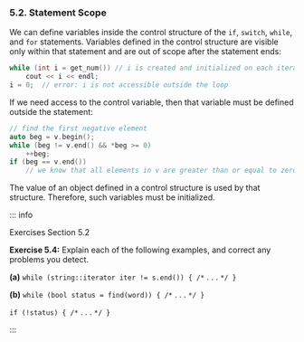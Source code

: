 <h3 id="filepos1244991">5.2. Statement Scope</h3>
<p>We can define variables inside the control structure of the <code>if</code>, <code>switch</code>, <code>while</code>, and <code>for</code> statements. Variables defined in the control structure are visible only within that statement and are out of scope after the statement ends:</p>

```c++
while (int i = get_num()) // i is created and initialized on each iteration
    cout << i << endl;
i = 0;  // error: i is not accessible outside the loop
```

<p>If we need access to the control variable, then that variable must be defined outside the statement:</p>

```c++
// find the first negative element
auto beg = v.begin();
while (beg != v.end() && *beg >= 0)
    ++beg;
if (beg == v.end())
    // we know that all elements in v are greater than or equal to zero
```

<p>The value of an object defined in a control structure is used by that structure. Therefore, such variables must be initialized.</p>

::: info
<p>Exercises Section 5.2</p>
<p><strong>Exercise 5.4:</strong> Explain each of the following examples, and correct any problems you detect.</p>
<p><strong>(a)</strong>
<code>while (string::iterator iter != s.end()) { /*</code>
. . .
<code>*/ }</code></p>
<p><strong>(b)</strong>
<code>while (bool status = find(word)) { /*</code>
. . .
<code>*/ }</code></p>
<p><code>if (!status) { /*</code>
. . .
<code>*/ }</code></p>
:::
